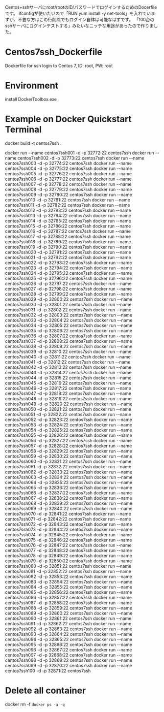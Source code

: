 Centos+sshサーバにroot/rootのID/パスワードでログインするためのDocerfileです。 
ifconfigが使いたいので「RUN yum install -y net-tools」を入れていますが、不要な方はこの行削除でもログイン自体は可能なはずです。 
「100台のsshサーバにログインテストする」みたいなニッチな用途があったので作りました。

# Centos7ssh_Dockerfile
Dockerfile for ssh login to Centos 7, ID: root, PW: root

# Environment
install DockerToolbox.exe

# Example on Docker Quickstart Terminal

docker build -t centos7ssh .

docker run --name centos7ssh001 -d -p 32772:22 centos7ssh 
docker run --name centos7ssh002 -d -p 32773:22 centos7ssh 
docker run --name centos7ssh003 -d -p 32774:22 centos7ssh 
docker run --name centos7ssh004 -d -p 32775:22 centos7ssh 
docker run --name centos7ssh005 -d -p 32776:22 centos7ssh 
docker run --name centos7ssh006 -d -p 32777:22 centos7ssh 
docker run --name centos7ssh007 -d -p 32778:22 centos7ssh 
docker run --name centos7ssh008 -d -p 32779:22 centos7ssh 
docker run --name centos7ssh009 -d -p 32780:22 centos7ssh 
docker run --name centos7ssh010 -d -p 32781:22 centos7ssh 
docker run --name centos7ssh011 -d -p 32782:22 centos7ssh 
docker run --name centos7ssh012 -d -p 32783:22 centos7ssh 
docker run --name centos7ssh013 -d -p 32784:22 centos7ssh 
docker run --name centos7ssh014 -d -p 32785:22 centos7ssh 
docker run --name centos7ssh015 -d -p 32786:22 centos7ssh 
docker run --name centos7ssh016 -d -p 32787:22 centos7ssh 
docker run --name centos7ssh017 -d -p 32788:22 centos7ssh 
docker run --name centos7ssh018 -d -p 32789:22 centos7ssh 
docker run --name centos7ssh019 -d -p 32790:22 centos7ssh 
docker run --name centos7ssh020 -d -p 32791:22 centos7ssh 
docker run --name centos7ssh021 -d -p 32792:22 centos7ssh 
docker run --name centos7ssh022 -d -p 32793:22 centos7ssh 
docker run --name centos7ssh023 -d -p 32794:22 centos7ssh 
docker run --name centos7ssh024 -d -p 32795:22 centos7ssh 
docker run --name centos7ssh025 -d -p 32796:22 centos7ssh 
docker run --name centos7ssh026 -d -p 32797:22 centos7ssh 
docker run --name centos7ssh027 -d -p 32798:22 centos7ssh 
docker run --name centos7ssh028 -d -p 32799:22 centos7ssh 
docker run --name centos7ssh029 -d -p 32800:22 centos7ssh 
docker run --name centos7ssh030 -d -p 32801:22 centos7ssh 
docker run --name centos7ssh031 -d -p 32802:22 centos7ssh 
docker run --name centos7ssh032 -d -p 32803:22 centos7ssh 
docker run --name centos7ssh033 -d -p 32804:22 centos7ssh 
docker run --name centos7ssh034 -d -p 32805:22 centos7ssh 
docker run --name centos7ssh035 -d -p 32806:22 centos7ssh 
docker run --name centos7ssh036 -d -p 32807:22 centos7ssh 
docker run --name centos7ssh037 -d -p 32808:22 centos7ssh 
docker run --name centos7ssh038 -d -p 32809:22 centos7ssh 
docker run --name centos7ssh039 -d -p 32810:22 centos7ssh 
docker run --name centos7ssh040 -d -p 32811:22 centos7ssh 
docker run --name centos7ssh041 -d -p 32812:22 centos7ssh 
docker run --name centos7ssh042 -d -p 32813:22 centos7ssh 
docker run --name centos7ssh043 -d -p 32814:22 centos7ssh 
docker run --name centos7ssh044 -d -p 32815:22 centos7ssh 
docker run --name centos7ssh045 -d -p 32816:22 centos7ssh 
docker run --name centos7ssh046 -d -p 32817:22 centos7ssh 
docker run --name centos7ssh047 -d -p 32818:22 centos7ssh 
docker run --name centos7ssh048 -d -p 32819:22 centos7ssh 
docker run --name centos7ssh049 -d -p 32820:22 centos7ssh 
docker run --name centos7ssh050 -d -p 32821:22 centos7ssh 
docker run --name centos7ssh051 -d -p 32822:22 centos7ssh 
docker run --name centos7ssh052 -d -p 32823:22 centos7ssh 
docker run --name centos7ssh053 -d -p 32824:22 centos7ssh 
docker run --name centos7ssh054 -d -p 32825:22 centos7ssh 
docker run --name centos7ssh055 -d -p 32826:22 centos7ssh 
docker run --name centos7ssh056 -d -p 32827:22 centos7ssh 
docker run --name centos7ssh057 -d -p 32828:22 centos7ssh 
docker run --name centos7ssh058 -d -p 32829:22 centos7ssh 
docker run --name centos7ssh059 -d -p 32830:22 centos7ssh 
docker run --name centos7ssh060 -d -p 32831:22 centos7ssh 
docker run --name centos7ssh061 -d -p 32832:22 centos7ssh 
docker run --name centos7ssh062 -d -p 32833:22 centos7ssh 
docker run --name centos7ssh063 -d -p 32834:22 centos7ssh 
docker run --name centos7ssh064 -d -p 32835:22 centos7ssh 
docker run --name centos7ssh065 -d -p 32836:22 centos7ssh 
docker run --name centos7ssh066 -d -p 32837:22 centos7ssh 
docker run --name centos7ssh067 -d -p 32838:22 centos7ssh 
docker run --name centos7ssh068 -d -p 32839:22 centos7ssh 
docker run --name centos7ssh069 -d -p 32840:22 centos7ssh 
docker run --name centos7ssh070 -d -p 32841:22 centos7ssh 
docker run --name centos7ssh071 -d -p 32842:22 centos7ssh 
docker run --name centos7ssh072 -d -p 32843:22 centos7ssh 
docker run --name centos7ssh073 -d -p 32844:22 centos7ssh 
docker run --name centos7ssh074 -d -p 32845:22 centos7ssh 
docker run --name centos7ssh075 -d -p 32846:22 centos7ssh 
docker run --name centos7ssh076 -d -p 32847:22 centos7ssh 
docker run --name centos7ssh077 -d -p 32848:22 centos7ssh 
docker run --name centos7ssh078 -d -p 32849:22 centos7ssh 
docker run --name centos7ssh079 -d -p 32850:22 centos7ssh 
docker run --name centos7ssh080 -d -p 32851:22 centos7ssh 
docker run --name centos7ssh081 -d -p 32852:22 centos7ssh 
docker run --name centos7ssh082 -d -p 32853:22 centos7ssh 
docker run --name centos7ssh083 -d -p 32854:22 centos7ssh 
docker run --name centos7ssh084 -d -p 32855:22 centos7ssh 
docker run --name centos7ssh085 -d -p 32856:22 centos7ssh 
docker run --name centos7ssh086 -d -p 32857:22 centos7ssh 
docker run --name centos7ssh087 -d -p 32858:22 centos7ssh 
docker run --name centos7ssh088 -d -p 32859:22 centos7ssh 
docker run --name centos7ssh089 -d -p 32860:22 centos7ssh 
docker run --name centos7ssh090 -d -p 32861:22 centos7ssh 
docker run --name centos7ssh091 -d -p 32862:22 centos7ssh 
docker run --name centos7ssh092 -d -p 32863:22 centos7ssh 
docker run --name centos7ssh093 -d -p 32864:22 centos7ssh 
docker run --name centos7ssh094 -d -p 32865:22 centos7ssh 
docker run --name centos7ssh095 -d -p 32866:22 centos7ssh 
docker run --name centos7ssh096 -d -p 32867:22 centos7ssh 
docker run --name centos7ssh097 -d -p 32868:22 centos7ssh 
docker run --name centos7ssh098 -d -p 32869:22 centos7ssh 
docker run --name centos7ssh099 -d -p 32870:22 centos7ssh 
docker run --name centos7ssh100 -d -p 32871:22 centos7ssh 

# Delete all container
docker rm -f `docker ps -a -q`
